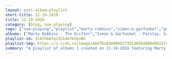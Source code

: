 ```yaml
---
layout: post-album-playlist
short-title: 12-19-2019
title: 12-19-2019
category: [blog, now-playing]
tags: ["now-playing","playlist","marty-robbins","simon-&-garfunkel","george-jones"]
albums: ["Marty Robbins - The Drifter","Simon & Garfunkel - Parsley, Sage, Rosemary And Thyme","George Jones - Country Heart: 24 Favorite Songs"]
playlist-id: 3cA7G6A7q11Cb4G7bdyxBh
playlist-img: https://i.scdn.co/image/ab67616d0000b2735536854800d90237d11a8d73
summary: "A playlist of albums I created on 12-19-2019 featuring Marty Robbins, Simon & Garfunkel, and George Jones"
---
```

